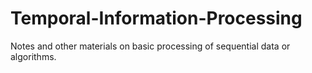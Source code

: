 # Temporal-Information-Processing
Notes and other materials on basic processing of sequential data or algorithms.
